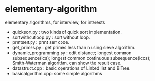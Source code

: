 # elementary-algorithm
elementary algorithms, for interview, for interests
- quicksort.py : two kinds of quick sort implementation.
- sortwithoutloop.py : sort without loop.
- printself.py : print self code. 
- get_primes.py : get primes less than n using sieve algorithm.
- dynamic_programming.py : edit distance; longest common subsequence(lcs); longest common continuous subsequence(lccs); Smith-Waterman algorithm. can show the result case.
- datastruct.cpp : basic operations of Linked list and BiTree.
- basicalgorithm.cpp: some simple algorithms
